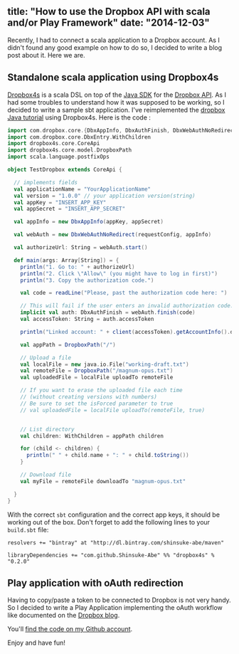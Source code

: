 title: "How to use the Dropbox API with scala and/or Play Framework"
date: "2014-12-03"
---
<!-- 
.. title: How to use the Dropbox API with scala and/or Play Framework
.. slug: dropbox-scala-play-framework-example
.. date: 2014-12-03 20:39:20 UTC+02:00
.. tags: scala, playframework
.. category: 
.. link: 
.. description: 
.. type: text
-->

Recently, I had to connect a scala application to a Dropbox account. As I didn't found any good example on how to do so, I decided to write a blog post about it. Here we are.

<!-- TEASER_END -->

## Standalone scala application using Dropbox4s

[Dropbox4s](https://github.com/Shinsuke-Abe/dropbox4s) is a scala DSL on top of the [Java SDK](https://www.dropbox.com/developers/core/sdks/java) for the [Dropbox API](https://www.dropbox.com/developers). As I had some troubles to understand how it was supposed to be working, so I decided to write a sample sbt application. I've reimplemented the [dropbox Java tutorial](https://www.dropbox.com/developers/core/start/java) using Dropbox4s. Here is the code :


```Scala
import com.dropbox.core.{DbxAppInfo, DbxAuthFinish, DbxWebAuthNoRedirect}
import com.dropbox.core.DbxEntry.WithChildren
import dropbox4s.core.CoreApi
import dropbox4s.core.model.DropboxPath
import scala.language.postfixOps

object TestDropbox extends CoreApi {

  // implements fields
  val applicationName = "YourApplicationName"
  val version = "1.0.0" // your application version(string)
  val appKey = "INSERT_APP_KEY"
  val appSecret = "INSERT_APP_SECRET"

  val appInfo = new DbxAppInfo(appKey, appSecret)

  val webAuth = new DbxWebAuthNoRedirect(requestConfig, appInfo)

  val authorizeUrl: String = webAuth.start()

  def main(args: Array[String]) = {
    println("1. Go to: " + authorizeUrl)
    println("2. Click \"Allow\" (you might have to log in first)")
    println("3. Copy the authorization code.")

    val code = readLine("Please, past the authorization code here: ")

    // This will fail if the user enters an invalid authorization code.
    implicit val auth: DbxAuthFinish = webAuth.finish(code)
    val accessToken: String = auth.accessToken

    println("Linked account: " + client(accessToken).getAccountInfo().displayName)

    val appPath = DropboxPath("/")

    // Upload a file
    val localFile = new java.io.File("working-draft.txt")
    val remoteFile = DropboxPath("/magnum-opus.txt")
    val uploadedFile = localFile uploadTo remoteFile

    // If you want to erase the uploaded file each time 
    // (without creating versions with numbers)
    // Be sure to set the isForced parameter to true
    // val uploadedFile = localFile uploadTo(remoteFile, true)


    // List directory
    val children: WithChildren = appPath children

    for (child <- children) {
      println(" " + child.name + ": " + child.toString())
    }

    // Download file
    val myFile = remoteFile downloadTo "magnum-opus.txt"

  }
}

```

With the correct `sbt` configuration and the correct app keys, it should be working out of the box. Don't forget to add the following lines to your `build.sbt` file:

```
resolvers += "bintray" at "http://dl.bintray.com/shinsuke-abe/maven"

libraryDependencies += "com.github.Shinsuke-Abe" %% "dropbox4s" % "0.2.0"

```

## Play application with oAuth redirection

Having to copy/paste a token to be connected to Dropbox is not very handy. So I decided to write a Play Application implementing the oAuth workflow like documented on the [Dropbox blog](https://www.dropbox.com/developers/blog/45/using-oauth-20-with-the-core-api).

You'll [find the code on my Github account](https://github.com/vjousse/dropbox-scala-play).

Enjoy and have fun!
